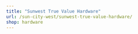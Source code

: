```yaml
---
title: "Sunwest True Value Hardware"
url: /sun-city-west/sunwest-true-value-hardware/
shop: hardware
---
```

